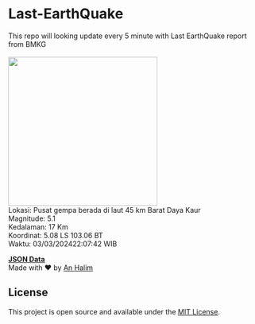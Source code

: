 # Last-EarthQuake
This repo will looking update every 5 minute with Last EarthQuake report from BMKG
<br>
<br>
<img src="https://static.bmkg.go.id/20240303220742.mmi.jpg" width="300"/>
<br>
Lokasi: Pusat gempa berada di laut 45 km Barat Daya Kaur <br>
Magnitude: 5.1 <br>
Kedalaman: 17 Km <br>
Koordinat: 5.08 LS 103.06 BT <br>
Waktu: 03/03/202422:07:42 WIB <br>

<a href="./data/data.json">**JSON Data**</a>
<br>
Made with ❤️ by <a href="https://github.com/an-halim">An Halim</a>
## License

This project is open source and available under the [MIT License](LICENSE).
